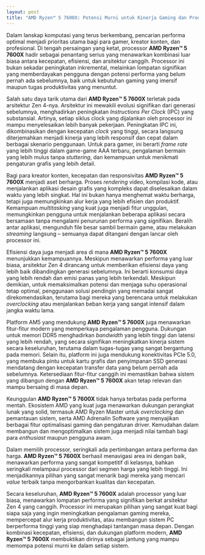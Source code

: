 ```yaml
---
layout: post
title: "AMD Ryzen™ 5 7600X: Potensi Murni untuk Kinerja Gaming dan Produktivitas"
---
```


Dalam lanskap komputasi yang terus berkembang, pencarian performa optimal menjadi prioritas utama bagi para gamer, kreator konten, dan profesional. Di tengah persaingan yang ketat, processor **AMD Ryzen™ 5 7600X** hadir sebagai penantang serius yang menawarkan kombinasi luar biasa antara kecepatan, efisiensi, dan arsitektur canggih. Processor ini bukan sekadar peningkatan inkremental, melainkan lompatan signifikan yang memberdayakan pengguna dengan potensi performa yang belum pernah ada sebelumnya, baik untuk kebutuhan gaming yang imersif maupun tugas produktivitas yang menuntut.

Salah satu daya tarik utama dari **AMD Ryzen™ 5 7600X** terletak pada arsitektur Zen 4-nya. Arsitektur ini mewakili evolusi signifikan dari generasi sebelumnya, menghadirkan peningkatan *Instructions Per Clock* (IPC) yang substansial. Artinya, setiap siklus clock yang dijalankan oleh processor ini mampu menyelesaikan lebih banyak pekerjaan. Peningkatan IPC ini, dikombinasikan dengan kecepatan *clock* yang tinggi, secara langsung diterjemahkan menjadi kinerja yang lebih responsif dan cepat dalam berbagai skenario penggunaan. Untuk para gamer, ini berarti *frame rate* yang lebih tinggi dalam game-game AAA terbaru, pengalaman bermain yang lebih mulus tanpa *stuttering*, dan kemampuan untuk menikmati pengaturan grafis yang lebih detail.

Bagi para kreator konten, kecepatan dan responsivitas **AMD Ryzen™ 5 7600X** menjadi aset berharga. Proses *rendering* video, kompilasi kode, atau menjalankan aplikasi desain grafis yang kompleks dapat diselesaikan dalam waktu yang lebih singkat. Hal ini bukan hanya menghemat waktu berharga, tetapi juga memungkinkan alur kerja yang lebih efisien dan produktif. Kemampuan *multitasking* yang kuat juga menjadi fitur unggulan, memungkinkan pengguna untuk menjalankan beberapa aplikasi secara bersamaan tanpa mengalami penurunan performa yang signifikan. Beralih antar aplikasi, mengunduh file besar sambil bermain game, atau melakukan *streaming* langsung – semuanya dapat ditangani dengan lancar oleh processor ini.

Efisiensi daya juga menjadi area di mana **AMD Ryzen™ 5 7600X** menunjukkan kemampuannya. Meskipun menawarkan performa yang luar biasa, arsitektur Zen 4 dirancang untuk memberikan efisiensi daya yang lebih baik dibandingkan generasi sebelumnya. Ini berarti konsumsi daya yang lebih rendah dan emisi panas yang lebih terkendali. Meskipun demikian, untuk memaksimalkan potensi dan menjaga suhu operasional tetap optimal, penggunaan solusi pendingin yang memadai sangat direkomendasikan, terutama bagi mereka yang berencana untuk melakukan *overclocking* atau menjalankan beban kerja yang sangat intensif dalam jangka waktu lama.

Platform AM5 yang mendukung **AMD Ryzen™ 5 7600X** juga menawarkan fitur-fitur modern yang memperkaya pengalaman pengguna. Dukungan untuk memori DDR5 menghadirkan *bandwidth* yang lebih tinggi dan latensi yang lebih rendah, yang secara signifikan meningkatkan kinerja sistem secara keseluruhan, terutama dalam tugas-tugas yang sangat bergantung pada memori. Selain itu, platform ini juga mendukung konektivitas PCIe 5.0, yang membuka pintu untuk kartu grafis dan penyimpanan SSD generasi mendatang dengan kecepatan transfer data yang belum pernah ada sebelumnya. Ketersediaan fitur-fitur canggih ini memastikan bahwa sistem yang dibangun dengan **AMD Ryzen™ 5 7600X** akan tetap relevan dan mampu bersaing di masa depan.

Keunggulan **AMD Ryzen™ 5 7600X** tidak hanya terbatas pada performa mentah. Ekosistem AMD yang kuat juga menawarkan dukungan perangkat lunak yang solid, termasuk AMD Ryzen Master untuk *overclocking* dan pemantauan sistem, serta AMD Adrenalin Software yang menyajikan berbagai fitur optimalisasi gaming dan pengaturan driver. Kemudahan dalam membangun dan mengoptimalkan sistem juga menjadi nilai tambah bagi para *enthusiast* maupun pengguna awam.

Dalam memilih processor, seringkali ada pertimbangan antara performa dan harga. **AMD Ryzen™ 5 7600X** berhasil menavigasi area ini dengan baik, menawarkan performa yang sangat kompetitif di kelasnya, bahkan seringkali melampaui processor dari segmen harga yang lebih tinggi. Ini menjadikannya pilihan yang sangat menarik bagi mereka yang mencari *value* terbaik tanpa mengorbankan kualitas dan kecepatan.

Secara keseluruhan, **AMD Ryzen™ 5 7600X** adalah processor yang luar biasa, menawarkan lompatan performa yang signifikan berkat arsitektur Zen 4 yang canggih. Processor ini merupakan pilihan yang sangat kuat bagi siapa saja yang ingin meningkatkan pengalaman gaming mereka, mempercepat alur kerja produktivitas, atau membangun sistem PC berperforma tinggi yang siap menghadapi tantangan masa depan. Dengan kombinasi kecepatan, efisiensi, dan dukungan platform modern, **AMD Ryzen™ 5 7600X** membuktikan dirinya sebagai jantung yang mampu memompa potensi murni ke dalam setiap sistem.
